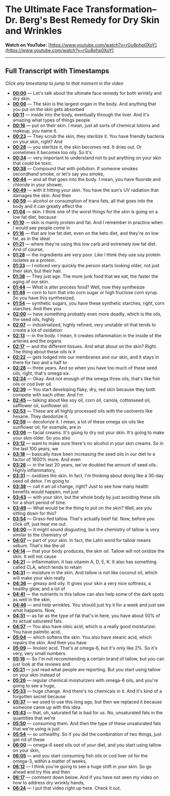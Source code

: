 # The Ultimate Face Transformation–Dr. Berg's Best Remedy for Dry Skin and Wrinkles

**Watch on YouTube:** [https://www.youtube.com/watch?v=rGu8php0XoY](https://www.youtube.com/watch?v=rGu8php0XoY)

---

## Full Transcript with Timestamps

*Click any timestamp to jump to that moment in the video*

- **[00:00](https://www.youtube.com/watch?v=rGu8php0XoY&t=0s)** — Let's talk about the ultimate face remedy for both wrinkly and dry skin.
- **[00:06](https://www.youtube.com/watch?v=rGu8php0XoY&t=6s)** — The skin is the largest organ in the body. And anything that you put on the skin gets absorbed
- **[00:11](https://www.youtube.com/watch?v=rGu8php0XoY&t=11s)** — inside into the body, eventually through the liver. And it's amazing what types of things people
- **[00:16](https://www.youtube.com/watch?v=rGu8php0XoY&t=16s)** — put on their skin. I mean, just all sorts of chemical lotions and makeup, you name it.
- **[00:23](https://www.youtube.com/watch?v=rGu8php0XoY&t=23s)** — They scrub the skin, they sterilize it. You have friendly bacteria on your skin, right? And
- **[00:28](https://www.youtube.com/watch?v=rGu8php0XoY&t=28s)** — you sterilize it, the skin becomes red. It dries out. Or sometimes it becomes too oily. So it's
- **[00:34](https://www.youtube.com/watch?v=rGu8php0XoY&t=34s)** — very important to understand not to put anything on your skin that could be toxic.
- **[00:38](https://www.youtube.com/watch?v=rGu8php0XoY&t=38s)** — Compound that with pollution. If someone smokes secondhand smoke, or let's say you smoke,
- **[00:44](https://www.youtube.com/watch?v=rGu8php0XoY&t=44s)** — and all that goes into the body. I mean, you have fluoride and chloride in your shower,
- **[00:49](https://www.youtube.com/watch?v=rGu8php0XoY&t=49s)** — with it hitting your skin. You have the sun's UV radiation that damages the skin. And then
- **[00:59](https://www.youtube.com/watch?v=rGu8php0XoY&t=59s)** — alcohol or consumption of trans fats, all that goes into the body and it can greatly affect the
- **[01:04](https://www.youtube.com/watch?v=rGu8php0XoY&t=64s)** — skin. I think one of the worst things for the skin is going on a low fat diet, because
- **[01:10](https://www.youtube.com/watch?v=rGu8php0XoY&t=70s)** — skin is mainly protein and fat. And I remember in practice when I would see people come in
- **[01:16](https://www.youtube.com/watch?v=rGu8php0XoY&t=76s)** — that are low fat diet, even on the keto diet, and they're on low fat, as in the ideal
- **[01:21](https://www.youtube.com/watch?v=rGu8php0XoY&t=81s)** — where they're using this low carb and extremely low fat diet. And of course,
- **[01:28](https://www.youtube.com/watch?v=rGu8php0XoY&t=88s)** — the ingredients are very poor. Like I think they use soy protein isolates as a protein.
- **[01:33](https://www.youtube.com/watch?v=rGu8php0XoY&t=93s)** — I noticed very quickly the person starts looking older, not just their skin, but their hair.
- **[01:38](https://www.youtube.com/watch?v=rGu8php0XoY&t=98s)** — They just age. The more junk food that we eat, the faster the aging of our skin.
- **[01:44](https://www.youtube.com/watch?v=rGu8php0XoY&t=104s)** — What is alter process food? Well, now they synthesize
- **[01:48](https://www.youtube.com/watch?v=rGu8php0XoY&t=108s)** — corn to turn that into corn sugar or high fructose corn syrup. So you have this synthesized,
- **[01:54](https://www.youtube.com/watch?v=rGu8php0XoY&t=114s)** — synthetic sugars, you have these synthetic starches, right, corn starches. And then you
- **[02:00](https://www.youtube.com/watch?v=rGu8php0XoY&t=120s)** — have something probably even more deadly, which is the oils, the seed oils, highly
- **[02:07](https://www.youtube.com/watch?v=rGu8php0XoY&t=127s)** — industrialized, highly refined, very unstable oil that tends to create a lot of oxidation
- **[02:13](https://www.youtube.com/watch?v=rGu8php0XoY&t=133s)** — in the body. I mean, it creates inflammation in the inside of the arteries and the organs
- **[02:17](https://www.youtube.com/watch?v=rGu8php0XoY&t=137s)** — and the different tissues. And what about on the skin? Right. The thing about these oils is it
- **[02:22](https://www.youtube.com/watch?v=rGu8php0XoY&t=142s)** — gets lodged into our membranes and our skin, and it stays in there for two and a half to
- **[02:28](https://www.youtube.com/watch?v=rGu8php0XoY&t=148s)** — three years. And so when you have too much of these seed oils, right, that's omega six.
- **[02:34](https://www.youtube.com/watch?v=rGu8php0XoY&t=154s)** — Okay. And not enough of the omega three oils, that's like fish oils or cod liver oil.
- **[02:39](https://www.youtube.com/watch?v=rGu8php0XoY&t=159s)** — You start developing flaky, dry, red skin because they both compete with each other. And I'm
- **[02:45](https://www.youtube.com/watch?v=rGu8php0XoY&t=165s)** — talking about like soy oil, corn oil, canola, cottonseed oil, safflower oil, sunflower oil.
- **[02:53](https://www.youtube.com/watch?v=rGu8php0XoY&t=173s)** — These are all highly processed oils with the usolvents like hexane. They deodorize it,
- **[02:59](https://www.youtube.com/watch?v=rGu8php0XoY&t=179s)** — decolorize it. I mean, a lot of these omega six oils like sunflower oil, for example, are in
- **[03:06](https://www.youtube.com/watch?v=rGu8php0XoY&t=186s)** — facial creams. It's going to dry out your skin. It's going to make your skin older. So you also
- **[03:12](https://www.youtube.com/watch?v=rGu8php0XoY&t=192s)** — want to make sure there's no alcohol in your skin creams. So in the last 100 years, we
- **[03:18](https://www.youtube.com/watch?v=rGu8php0XoY&t=198s)** — basically have been increasing the seed oils in our diet to a factor of 1600% more. And even
- **[03:26](https://www.youtube.com/watch?v=rGu8php0XoY&t=206s)** — in the last 20 years, we've doubled the amount of seed oils. Highly inflammatory,
- **[03:31](https://www.youtube.com/watch?v=rGu8php0XoY&t=211s)** — oxidizes the skin. In fact, I'm thinking about doing like a 30-day seed oil detox. I'm going to
- **[03:38](https://www.youtube.com/watch?v=rGu8php0XoY&t=218s)** — call it an oil change, right? Just to see how many health benefits would happen, not just
- **[03:43](https://www.youtube.com/watch?v=rGu8php0XoY&t=223s)** — with your skin, but the whole body by just avoiding these oils for a short period of time.
- **[03:49](https://www.youtube.com/watch?v=rGu8php0XoY&t=229s)** — What would be the thing to put on the skin? Well, are you sitting down for this?
- **[03:54](https://www.youtube.com/watch?v=rGu8php0XoY&t=234s)** — Grass-fed tallow. That's actually beef fat. Now, before you click off, just hear me out.
- **[04:00](https://www.youtube.com/watch?v=rGu8php0XoY&t=240s)** — It might sound disgusting, but the chemistry of tallow is very similar to the chemistry of
- **[04:07](https://www.youtube.com/watch?v=rGu8php0XoY&t=247s)** — part of your skin. In fact, the Latin word for tallow means sebum. That's like the oil
- **[04:14](https://www.youtube.com/watch?v=rGu8php0XoY&t=254s)** — that your body produces, the skin oil. Tallow will not oxidize the skin. It will not cause
- **[04:21](https://www.youtube.com/watch?v=rGu8php0XoY&t=261s)** — inflammation. It has vitamin A, D, E, K. It also has something called CLA, which tends to retain
- **[04:31](https://www.youtube.com/watch?v=rGu8php0XoY&t=271s)** — moisture in the skin. And tallow is not like coconut oil, which will make your skin really
- **[04:36](https://www.youtube.com/watch?v=rGu8php0XoY&t=276s)** — greasy and oily. It gives your skin a very nice softness, a healthy glow, and a lot of
- **[04:41](https://www.youtube.com/watch?v=rGu8php0XoY&t=281s)** — the nutrients in this tallow can also help some of the dark spots as well in the skin,
- **[04:46](https://www.youtube.com/watch?v=rGu8php0XoY&t=286s)** — and help wrinkles. You should just try it for a week and just see what happens. Now,
- **[04:51](https://www.youtube.com/watch?v=rGu8php0XoY&t=291s)** — as far as the type of fat that's in here, you have about 50% of its actual saturated fats.
- **[04:57](https://www.youtube.com/watch?v=rGu8php0XoY&t=297s)** — You also have oleic acid, which is a really good moisturizer. You have palmitic acid,
- **[05:04](https://www.youtube.com/watch?v=rGu8php0XoY&t=304s)** — which softens the skin. You also have stearic acid, which repairs the skin. And then you have
- **[05:09](https://www.youtube.com/watch?v=rGu8php0XoY&t=309s)** — linoleic acid. That's at omega-6, but it's only like 2%. So it's very, very small numbers.
- **[05:16](https://www.youtube.com/watch?v=rGu8php0XoY&t=316s)** — So I'm not recommending a certain brand of tallow, but you can just look at the reviews and
- **[05:21](https://www.youtube.com/watch?v=rGu8php0XoY&t=321s)** — just read what people are reporting. But you start using tallow on your skin instead of
- **[05:26](https://www.youtube.com/watch?v=rGu8php0XoY&t=326s)** — regular chemical moisturizers with omega-6 oils, and you're going to see a huge,
- **[05:33](https://www.youtube.com/watch?v=rGu8php0XoY&t=333s)** — huge change. And there's no chemicals in it. And it's kind of a forgotten secret because
- **[05:37](https://www.youtube.com/watch?v=rGu8php0XoY&t=337s)** — we used to use this long ago, but then we replaced it because someone came up with this idea
- **[05:43](https://www.youtube.com/watch?v=rGu8php0XoY&t=343s)** — that, oh, saturated fat is bad for us. No, unsaturated fats in the quantities that we're
- **[05:50](https://www.youtube.com/watch?v=rGu8php0XoY&t=350s)** — consuming them. And then the type of these unsaturated fats that we're using is just
- **[05:54](https://www.youtube.com/watch?v=rGu8php0XoY&t=354s)** — so unhealthy. So if you did the combination of two things, just get rid of these
- **[06:00](https://www.youtube.com/watch?v=rGu8php0XoY&t=360s)** — omega-6 seed oils out of your diet, and you start using tallow on your skin,
- **[06:05](https://www.youtube.com/watch?v=rGu8php0XoY&t=365s)** — and you start consuming fish oils or cod liver oil for the omega-3, within a matter of weeks,
- **[06:12](https://www.youtube.com/watch?v=rGu8php0XoY&t=372s)** — I think you're going to see a huge shift in your skin. So go ahead and try this and then
- **[06:17](https://www.youtube.com/watch?v=rGu8php0XoY&t=377s)** — comment down below. And if you have not seen my video on how to address dry wrinkly hands,
- **[06:24](https://www.youtube.com/watch?v=rGu8php0XoY&t=384s)** — I put that video right up here. Check it out.
